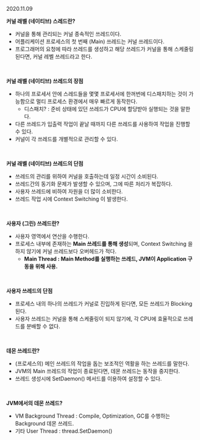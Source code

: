 2020.11.09

**커널 래벨 (네이티브) 스레드란?**

- 커널을 통해 관리되는 커널 종속적인 쓰레드이다.
- 어플리케이션 프로세스의 첫 번째 (Main) 쓰레드는 커널 쓰레드이다.
- 프로그래머의 요청에 따라 쓰레드를 생성하고 해당 쓰레드가 커널을 통해 스케줄링 된다면, 커널 레벨 쓰레드라고 한다.

<br/>

**커널 래벨 (네이티브) 쓰레드의 장점**

- 하나의 프로세서 안에 스레드들을 몇몇 프로세서에 한꺼번에 디스패치하는 것이 가능함으로 멀티 프로세스 환경에서 매우 빠르게 동작한다.
    - 디스패치? : 준비 상태에 있던 쓰레드가 CPU에 할당받아 실행되는 것을 말한다.
- 다른 쓰레드가 입출력 작업이 끝날 때까지 다른 쓰레드를 사용하여 작업을 진행할 수 있다.
- 커널이 각 쓰레드를 개별적으로 관리할 수 있다.

<br/>

**커널 래벨 (네이티브) 쓰레드의 단점**

- 쓰레드의 관리를 위하여 커널을 호출하는데 일정 시간이 소비된다.
- 쓰레드간의 동기화 문제가 발생할 수 있으며, 그에 따른 처리가 복잡하다.
- 사용자 쓰레드에 비하여 자원을 더 많이 소비한다.
- 쓰레드 작업 시에 Context Switching 이 발생한다.

<br/>

**사용자 (그린) 쓰레드란?**

- 사용자 영역에서 연산을 수행한다.
- 프로세스 내부에 존재하는 **Main 쓰레드를 통해 생성**되며, Context Switching 을 하지 않기에 커널 쓰레드보다 오버헤드가 적다.
    - **Main Thread : Main Method를 실행하는 쓰레드, JVM이 Application 구동을 위해 사용.**

<br/>

**사용자 쓰레드의 단점**
- 프로세스 내의 하나의 쓰레드가 커널로 진입하게 된다면, 모든 쓰레드가 Blocking 된다.
- 사용자 쓰레드는 커널을 통해 스케줄링이 되지 않기에, 각 CPU에 효율적으로 쓰레드를 분배할 수 없다.

<br/>

**데몬 쓰레드란?**

- (프로세스의) 메인 쓰레드의 작업을 돕는 보조적인 역활을 하는 쓰레드를 말한다.
- JVM의 Main 쓰레드의 작업이 종료된다면, 데몬 쓰레드는 동작을 중지한다.
- 쓰레드 생성시에 SetDaemon() 메서드를 이용하여 설정할 수 있다.

<br/>

**JVM에서의 데몬 쓰레드?**

- VM Background Thread : Compile, Optimization, GC를 수행하는 Background 데몬 쓰레드.
- 기타 User Thread :  thread.SetDaemon()